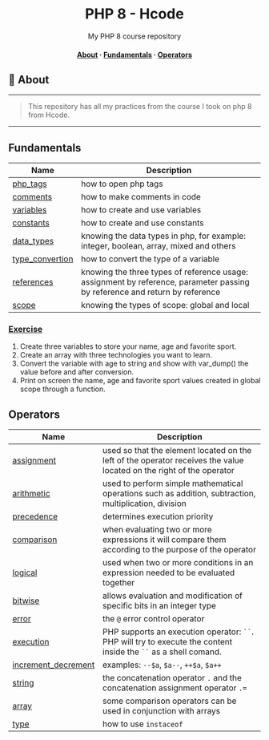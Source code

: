 <h1 align="center">PHP 8 - Hcode</h1>
<p align="center">My PHP 8 course repository</p1>

<h4 align="center">
  <a href="#-about">About</a>
  <span> · </span>
  <a href="#fundamentals">Fundamentals</a>
  <span> · </span>
  <a href="#operators">Operators</a>
</h4>

## 📑 About
---
>This repository has all my practices from the course I took on php 8 from Hcode.
---

## Fundamentals

Name | Description
---- | -----------
[php_tags](/fundamentals/php-tags.php)               | how to open php tags
[comments](/fundamentals/comments.php)               | how to make comments in code
[variables](/fundamentals/variables.php)             | how to create and use variables
[constants](/fundamentals/constants.php)             | how to create and use constants
[data_types](/fundamentals/data-types.php)           | knowing the data types in php, for example: integer, boolean, array, mixed and others
[type_convertion](/fundamentals/type-convertion.php) | how to convert the type of a variable
[references](/fundamentals/references.php)           | knowing the three types of reference usage: assignment by reference, parameter passing by reference and return by reference
[scope](/fundamentals/scope.php)                     | knowing the types of scope: global and local

### [Exercise](/Fundamentals/exercise.php)

1. Create three variables to store your name, age and favorite sport.
2. Create an array with three technologies you want to learn.
3. Convert the variable with age to string and show with var_dump() the value before and after conversion.
4. Print on screen the name, age and favorite sport values created in global scope through a function.

## Operators

Name | Description
---- | -----------
[assignment](/operators/assignment.php)                   | used so that the element located on the left of the operator receives the value located on the right of the operator
[arithmetic](/operators/arithmetic.php)                   | used to perform simple mathematical operations such as addition, subtraction, multiplication, division
[precedence](/operators/precedence.php)                   | determines execution priority
[comparison](/operators/comparison.php)                   | when evaluating two or more expressions it will compare them according to the purpose of the operator
[logical](/operators/logical.php)                         | used when two or more conditions in an expression needed to be evaluated together
[bitwise](/operators/bitwise.php)                         | allows evaluation and modification of specific bits in an integer type
[error](/operators/error.php)                             | the `@` error control operator
[execution](/operators/execution.php)                     | PHP supports an execution operator: ` `` `. PHP will try to execute the content inside the ` `` ` as a shell comand.
[increment_decrement](/operators/increment-decrement.php) | examples: `--$a`, `$a--`, `++$a`, `$a++`
[string](/operators/string.php)                           | the concatenation operator `.` and the concatenation assignment operator `.=`
[array](/operators/array.php)                             | some comparison operators can be used in conjunction with arrays
[type](/operators/type.php)                               | how to use `instaceof`
